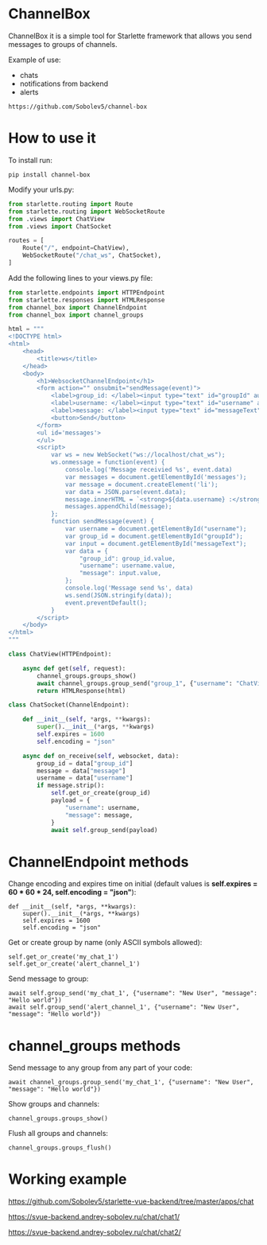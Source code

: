# ChannelBox
ChannelBox it is a simple tool for Starlette framework that allows you send messages to groups of channels.

Example of use:
- chats
- notifications from backend
- alerts 

```no-highlight
https://github.com/Sobolev5/channel-box
```

# How to use it
To install run:
```no-highlight
pip install channel-box
```


Modify your urls.py:
```python
from starlette.routing import Route
from starlette.routing import WebSocketRoute
from .views import ChatView
from .views import ChatSocket

routes = [
    Route("/", endpoint=ChatView),
    WebSocketRoute("/chat_ws", ChatSocket),
]
```


Add the following lines to your views.py file:
```python
from starlette.endpoints import HTTPEndpoint
from starlette.responses import HTMLResponse
from channel_box import ChannelEndpoint
from channel_box import channel_groups

html = """
<!DOCTYPE html>
<html>
    <head>
        <title>ws</title>
    </head>
    <body>
        <h1>WebsocketChannelEndpoint</h1>
        <form action="" onsubmit="sendMessage(event)">
            <label>group_id: </label><input type="text" id="groupId" autocomplete="off" value="1"><br/>
            <label>username: </label><input type="text" id="username" autocomplete="off" value="test_user1"><br/>       
            <label>message: </label><input type="text" id="messageText" autocomplete="off" value="test_message1"><br/>
            <button>Send</button>
        </form>
        <ul id='messages'>
        </ul>
        <script>
            var ws = new WebSocket("ws://localhost/chat_ws");
            ws.onmessage = function(event) {
                console.log('Message receivied %s', event.data)
                var messages = document.getElementById('messages');
                var message = document.createElement('li');
                var data = JSON.parse(event.data);
                message.innerHTML = `<strong>${data.username} :</strong> ${data.message}`;
                messages.appendChild(message);
            };
            function sendMessage(event) {
                var username = document.getElementById("username");
                var group_id = document.getElementById("groupId");
                var input = document.getElementById("messageText");
                var data = {
                    "group_id": group_id.value, 
                    "username": username.value,
                    "message": input.value,
                };
                console.log('Message send %s', data)
                ws.send(JSON.stringify(data));
                event.preventDefault();
            }
        </script>
    </body>
</html>
"""

class ChatView(HTTPEndpoint):

    async def get(self, request):
        channel_groups.groups_show()
        await channel_groups.group_send("group_1", {"username": "ChatView", "message": "Hello from ChatView"})
        return HTMLResponse(html)

class ChatSocket(ChannelEndpoint):

    def __init__(self, *args, **kwargs):
        super().__init__(*args, **kwargs)
        self.expires = 1600 
        self.encoding = "json"

    async def on_receive(self, websocket, data):
        group_id = data["group_id"]
        message = data["message"]
        username = data["username"]
        if message.strip():
            self.get_or_create(group_id)
            payload = {
                "username": username,
                "message": message,
            }
            await self.group_send(payload)
```


# ChannelEndpoint methods 
Change encoding and expires time on initial (default values is **self.expires = 60 * 60 * 24, self.encoding = "json"**):
```no-highlight
def __init__(self, *args, **kwargs):
    super().__init__(*args, **kwargs)
    self.expires = 1600 
    self.encoding = "json"
```


Get or create group by name (only ASCII symbols allowed):
```no-highlight
self.get_or_create('my_chat_1')
self.get_or_create('alert_channel_1')
```


Send message to group:
```no-highlight
await self.group_send('my_chat_1', {"username": "New User", "message": "Hello world"})
await self.group_send('alert_channel_1', {"username": "New User", "message": "Hello world"})
```


# channel_groups methods
Send message to any group from any part of your code:
```no-highlight
await channel_groups.group_send('my_chat_1', {"username": "New User", "message": "Hello world"})
```


Show groups and channels:
```no-highlight
channel_groups.groups_show()
```


Flush all groups and channels:
```no-highlight
channel_groups.groups_flush()
```

# Working example 
https://github.com/Sobolev5/starlette-vue-backend/tree/master/apps/chat

https://svue-backend.andrey-sobolev.ru/chat/chat1/

https://svue-backend.andrey-sobolev.ru/chat/chat2/


